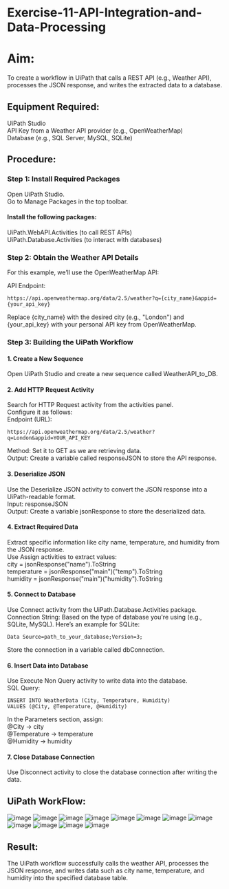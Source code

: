 # Exercise-11-API-Integration-and-Data-Processing
# Aim:
To create a workflow in UiPath that calls a REST API (e.g., Weather API), processes the JSON response, and writes the extracted data to a database.

## Equipment Required:
UiPath Studio<br>
API Key from a Weather API provider (e.g., OpenWeatherMap)<br>
Database (e.g., SQL Server, MySQL, SQLite)<br>
## Procedure:
### Step 1: Install Required Packages
Open UiPath Studio.<br>
Go to Manage Packages in the top toolbar.<br>
#### Install the following packages:<br>
UiPath.WebAPI.Activities (to call REST APIs)<br>
UiPath.Database.Activities (to interact with databases)<br>
### Step 2: Obtain the Weather API Details
For this example, we’ll use the OpenWeatherMap API:<br>

API Endpoint:<br>
```
https://api.openweathermap.org/data/2.5/weather?q={city_name}&appid={your_api_key}
```
Replace {city_name} with the desired city (e.g., "London") and {your_api_key} with your personal API key from OpenWeatherMap.

### Step 3: Building the UiPath Workflow
#### 1. Create a New Sequence
Open UiPath Studio and create a new sequence called WeatherAPI_to_DB.
#### 2. Add HTTP Request Activity
Search for HTTP Request activity from the activities panel.<br>
Configure it as follows:<br>
Endpoint (URL):<br>
```
https://api.openweathermap.org/data/2.5/weather?q=London&appid=YOUR_API_KEY
```
Method: Set it to GET as we are retrieving data.<br>
Output: Create a variable called responseJSON to store the API response.
#### 3. Deserialize JSON
Use the Deserialize JSON activity to convert the JSON response into a UiPath-readable format.<br>
Input: responseJSON<br>
Output: Create a variable jsonResponse to store the deserialized data.
#### 4. Extract Required Data
Extract specific information like city name, temperature, and humidity from the JSON response.<br>
Use Assign activities to extract values:<br>
city = jsonResponse("name").ToString<br>
temperature = jsonResponse("main")("temp").ToString<br>
humidity = jsonResponse("main")("humidity").ToString<br>
#### 5. Connect to Database
Use Connect activity from the UiPath.Database.Activities package.<br>
Connection String: Based on the type of database you're using (e.g., SQLite, MySQL). Here’s an example for SQLite:<br>
```
Data Source=path_to_your_database;Version=3;
```
Store the connection in a variable called dbConnection.
#### 6. Insert Data into Database
Use Execute Non Query activity to write data into the database.<br>
SQL Query:<br>
```
INSERT INTO WeatherData (City, Temperature, Humidity)
VALUES (@City, @Temperature, @Humidity)
```
In the Parameters section, assign:<br>
@City -> city<br>
@Temperature -> temperature<br>
@Humidity -> humidity
#### 7. Close Database Connection
Use Disconnect activity to close the database connection after writing the data.
## UiPath WorkFlow:
![image](https://github.com/user-attachments/assets/f915c379-d0da-40ec-9f03-2eae56600442)
![image](https://github.com/user-attachments/assets/66c98fed-61ba-4bba-855a-80dce4a6a707)
![image](https://github.com/user-attachments/assets/1dc9056c-4926-4dab-8252-41c8be99c5e8)
![image](https://github.com/user-attachments/assets/497b1635-f5f1-4850-bfb3-72cb1e11bcc6)
![image](https://github.com/user-attachments/assets/edcbc576-8344-4ad4-b236-c1ee7ea51156)
![image](https://github.com/user-attachments/assets/0c0c2685-1389-45b8-bfd9-da7c191c66b1)
![image](https://github.com/user-attachments/assets/fc9c9404-cb15-4cd4-bc7c-ca8d2b169586)
![image](https://github.com/user-attachments/assets/d59758ad-349b-4025-a627-a9687b881fd2)
![image](https://github.com/user-attachments/assets/f1c97786-adad-4398-876f-d2bf9b031821)
![image](https://github.com/user-attachments/assets/1bb578b2-64bd-444b-99f2-362f580ce27d)
![image](https://github.com/user-attachments/assets/910bced3-66c7-4c8c-84d5-4399da691fff)
![image](https://github.com/user-attachments/assets/0361a83c-caa2-46ed-9eb6-a5d1b64c212e)

## Result:
The UiPath workflow successfully calls the weather API, processes the JSON response, and writes data such as city name, temperature, and humidity into the specified database table.
